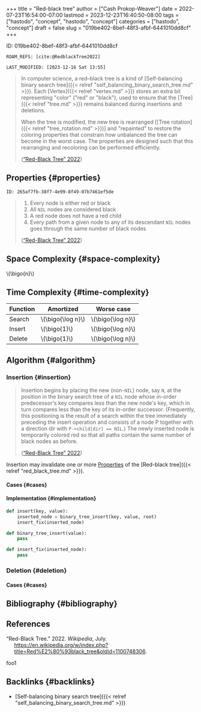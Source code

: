 +++
title = "Red-black tree"
author = ["Cash Prokop-Weaver"]
date = 2022-07-23T16:54:00-07:00
lastmod = 2023-12-23T16:40:50-08:00
tags = ["hastodo", "concept", "hastodo", "concept"]
categories = ["hastodo", "concept"]
draft = false
slug = "019be402-8bef-48f3-afbf-6441010dd8cf"
+++

ID: 019be402-8bef-48f3-afbf-6441010dd8cf

    ROAM_REFS: [cite:@RedblackTree2022]

    LAST_MODIFIED: [2023-12-16 Sat 13:55]

> In computer science, a red–black tree is a kind of [Self-balancing binary search tree]({{< relref "self_balancing_binary_search_tree.md" >}}). Each [Vertex]({{< relref "vertex.md" >}}) stores an extra bit representing "color" ("red" or "black"), used to ensure that the [Tree]({{< relref "tree.md" >}}) remains balanced during insertions and deletions.
>
> When the tree is modified, the new tree is rearranged [[Tree rotation]({{< relref "tree_rotation.md" >}})] and "repainted" to restore the coloring properties that constrain how unbalanced the tree can become in the worst case. The properties are designed such that this rearranging and recoloring can be performed efficiently.
>
> (<a href="#citeproc_bib_item_1">“Red-Black Tree” 2022</a>)


## Properties {#properties}

    ID: 265af7fb-38f7-4e99-8f49-07b7461ef5de

> 1.  Every node is either red or black
> 2.  All `NIL` nodes are considered black
> 3.  A red node does not have a red child
> 4.  Every path from a given node to any of its descendant `NIL` nodes goes through the same number of black nodes
>
> (<a href="#citeproc_bib_item_1">“Red-Black Tree” 2022</a>)


## Space Complexity {#space-complexity}

\\(\bigo{n}\\)


## Time Complexity {#time-complexity}

| Function | Amortized           | Worse case          |
|----------|---------------------|---------------------|
| Search   | \\(\bigo{\log n}\\) | \\(\bigo{\log n}\\) |
| Insert   | \\(\bigo{1}\\)      | \\(\bigo{\log n}\\) |
| Delete   | \\(\bigo{1}\\)      | \\(\bigo{\log n}\\) |


## Algorithm {#algorithm}


### Insertion {#insertion}

> Insertion begins by placing the new (non-`NIL`) node, say `N`, at the position in the binary search tree of a `NIL` node whose in-order predecessor's key compares less than the new node's key, which in turn compares less than the key of its in-order successor. (Frequently, this positioning is the result of a search within the tree immediately preceding the insert operation and consists of a node P together with a direction dir with `P->child[dir] == NIL`.) The newly inserted node is temporarily colored red so that all paths contain the same number of black nodes as before.
>
> (<a href="#citeproc_bib_item_1">“Red-Black Tree” 2022</a>)

Insertion may invalidate one or more [Properties](#properties) of the [Red-black tree]({{< relref "red_black_tree.md" >}}).


#### Cases {#cases}


#### Implementation {#implementation}

```python
def insert(key, value):
    inserted_node = binary_tree_insert(key, value, root)
    insert_fix(inserted_node)

def binary_tree_insert(value):
    pass

def insert_fix(inserted_node):
    pass
```


### Deletion {#deletion}


#### Cases {#cases}


## Bibliography {#bibliography}

## References

<style>.csl-entry{text-indent: -1.5em; margin-left: 1.5em;}</style><div class="csl-bib-body">
  <div class="csl-entry"><a id="citeproc_bib_item_1"></a>“Red-Black Tree.” 2022. <i>Wikipedia</i>, July. <a href="https://en.wikipedia.org/w/index.php?title=Red%E2%80%93black_tree&oldid=1100748306">https://en.wikipedia.org/w/index.php?title=Red%E2%80%93black_tree&#38;oldid=1100748306</a>.</div>
</div>

foo1


## Backlinks {#backlinks}

-   [Self-balancing binary search tree]({{< relref "self_balancing_binary_search_tree.md" >}})
